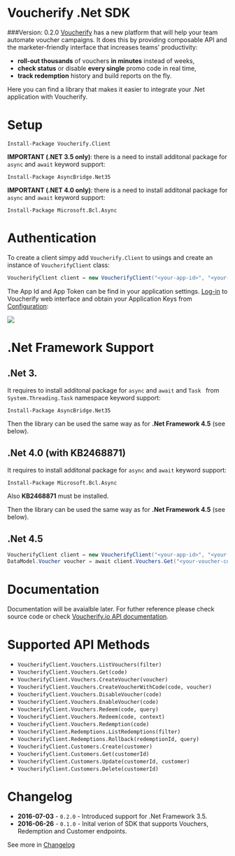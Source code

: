 Voucherify .Net SDK
===

###Version: 0.2.0
[Voucherify](http://voucherify.io?utm_source=github&utm_medium=sdk&utm_campaign=acq) has a new platform that will help your team automate voucher campaigns. It does this by providing composable API and the marketer-friendly interface that increases teams' productivity:

- **roll-out thousands** of vouchers **in minutes** instead of weeks,
- **check status** or disable **every single** promo code in real time, 
- **track redemption** history and build reports on the fly.

Here you can find a library that makes it easier to integrate your .Net application with Voucherify.

Setup
=====

```
Install-Package Voucherify.Client
```

**IMPORTANT (.NET 3.5 only)**: there is a need to install additonal package for `async` and `await` keyword support:

```
Install-Package AsyncBridge.Net35
```

**IMPORTANT (.NET 4.0 only)**: there is a need to install additonal package for `async` and `await` keyword support:

```
Install-Package Microsoft.Bcl.Async
```

Authentication
===

To create a client simpy add `Voucherify.Client` to usings and create an instance of `VoucherifyClient` class:

```cs
VoucherifyClient client = new VoucherifyClient("<your-app-id>", "<your-app-token>");
```

The App Id and App Token can be find in your application settings. [Log-in](http://app.voucherify.io/#/login) to Voucherify web interface and obtain your Application Keys from [Configuration](https://app.voucherify.io/#/app/configuration):

![](https://www.filepicker.io/api/file/WKYkl2bSAWKHccEN9tEG)

.Net Framework Support
===

.Net 3.
---

It requires to install additonal package for `async` and `await` and  `Task ` from  `System.Threading.Task` namespace keyword support:

```
Install-Package AsyncBridge.Net35
```

Then the library can be used the same way as for **.Net Framework 4.5** (see below).

.Net 4.0 (with KB2468871)
---

It requires to install additonal package for `async` and `await` keyword support:

```
Install-Package Microsoft.Bcl.Async
```

Also **KB2468871** must be installed.

Then the library can be used the same way as for **.Net Framework 4.5** (see below).

.Net 4.5
---

```cs
VoucherifyClient client = new VoucherifyClient("<your-app-id>", "<your-app-token>").WithSSL();
DataModel.Voucher voucher = await client.Vouchers.Get("<your-voucher-code>");
```

Documentation
===

Documentation will be avaialble later. For futher reference please check source code or check [Voucherify.io API documentation](https://voucherify.readme.io/).

Supported API Methods
===

- `VoucherifyClient.Vouchers.ListVouchers(filter)`
- `VoucherifyClient.Vouchers.Get(code)`
- `VoucherifyClient.Vouchers.CreateVoucher(voucher)`
- `VoucherifyClient.Vouchers.CreateVoucherWithCode(code, voucher)`
- `VoucherifyClient.Vouchers.DisableVoucher(code)`
- `VoucherifyClient.Vouchers.EnableVoucher(code)`
- `VoucherifyClient.Vouchers.Redeem(code, query)`
- `VoucherifyClient.Vouchers.Redeem(code, context)`
- `VoucherifyClient.Vouchers.Redemption(code)`
- `VoucherifyClient.Redemptions.ListRedemptions(filter)`
- `VoucherifyClient.Redemptions.Rollback(redemptionId, query)`
- `VoucherifyClient.Customers.Create(customer)`
- `VoucherifyClient.Customers.Get(customerId)`
- `VoucherifyClient.Customers.Update(customerId, customer)`
- `VoucherifyClient.Customers.Delete(customerId)`

Changelog
===

- **2016-07-03** - `0.2.0` - Introduced support for .Net Framework 3.5.
- **2016-06-26** - `0.1.0` - Inital verion of SDK that supports Vouchers, Redemption and Customer endpoints.

See more in [Changelog](CHANGELOG.md)